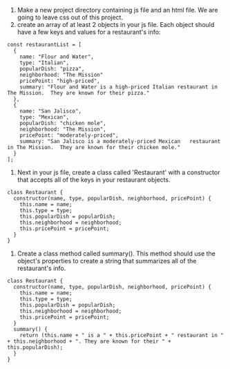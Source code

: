 1. Make a new project directory containing js file and an html file.  We are going to leave css out of this project.
1. create an array of at least 2 objects in your js file.  Each object should have a few keys and values for a restaurant's info:
```
const restaurantList = [
  {
    name: "Flour and Water",
    type: "Italian",
    popularDish: "pizza",
    neighborhood: "The Mission"
    pricePoint: "high-priced",
    summary: "Flour and Water is a high-priced Italian restaurant in The Mission.  They are known for their pizza."
  },
  {
    name: "San Jalisco",
    type: "Mexican",
    popularDish: "chicken mole",
    neighborhood: "The Mission",
    pricePoint: "moderately-priced",
    summary: "San Jalisco is a moderately-priced Mexican   restaurant in The Mission.  They are known for their chicken mole."
  }
];
```
1. Next in your js file, create a class called 'Restaurant' with a constructor that accepts all of the keys in your restaurant objects.
```
class Restaurant {
  constructor(name, type, popularDish, neighborhood, pricePoint) {
    this.name = name;
    this.type = type;
    this.popularDish = popularDish;
    this.neighborhood = neighborhood;
    this.pricePoint = pricePoint;
  }
}
```
1. Create a class method called summary(). This method should use the object's properties to create a string that summarizes all of the restaurant's info.
```
class Restaurant {
  constructor(name, type, popularDish, neighborhood, pricePoint) {
    this.name = name;
    this.type = type;
    this.popularDish = popularDish;
    this.neighborhood = neighborhood;
    this.pricePoint = pricePoint;
  }
  summary() {
    return (this.name + " is a " + this.pricePoint + " restaurant in " + this.neighborhood + ". They are known for their " + this.popularDish);
  }
}
```
